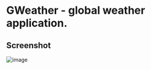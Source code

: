 # GWeather - global weather application.

## Screenshot

![image](https://github.com/MatyilaSango/gw/assets/60422984/82b3b4ee-7852-4811-91ad-b1e0baf2142a)

